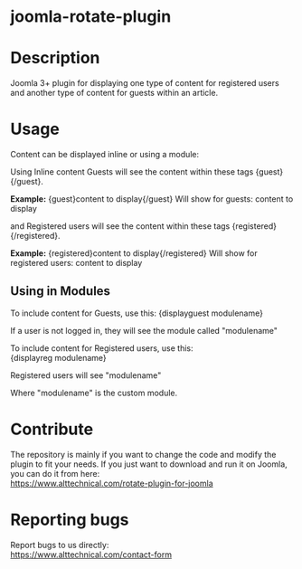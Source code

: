 # joomla-rotate-plugin

# Description
Joomla 3+ plugin for displaying one type of content for registered users and another type of content for guests within an article.

# Usage
Content can be displayed inline or using a module:

Using Inline content
Guests will see the content within these tags {guest}{/guest}.

**Example:**
{guest}content to display{/guest}
Will show for guests: content to display

and Registered users will see the content within these tags {registered}{/registered}.

**Example:**
{registered}content to display{/registered}
Will show for registered users: content to display

## Using in Modules
To include content for Guests, use this:
{displayguest modulename}  

If a user is not logged in, they will see the module called "modulename"  

To include content for Registered users, use this:  
{displayreg modulename}  

Registered users will see "modulename"  
  
Where "modulename" is the custom module.  

# Contribute
The repository is mainly if you want to change the code and modify the plugin to fit your needs. If you just want to download and run it on Joomla, you can do it from here:  
https://www.alttechnical.com/rotate-plugin-for-joomla

# Reporting bugs
Report bugs to us directly:  
https://www.alttechnical.com/contact-form
